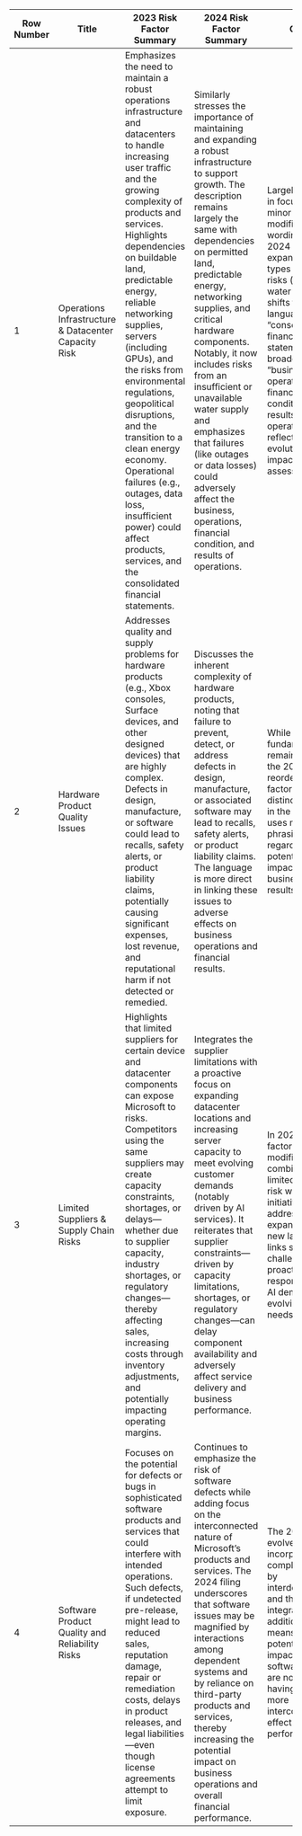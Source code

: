 | Row Number | Title                                      | 2023 Risk Factor Summary                                                                                                                                                                                                                                                                                                                                                                                                                                                                                                          | 2024 Risk Factor Summary                                                                                                                                                                                                                                                                                                                                                                                                                                                                                                     | Change                                                                                                                                                                                                                                                                                                                                                                                                                                                                                                                                                                                                                                                                                                   |
|------------|--------------------------------------------|-------------------------------------------------------------------------------------------------------------------------------------------------------------------------------------------------------------------------------------------------------------------------------------------------------------------------------------------------------------------------------------------------------------------------------------------------------------------------------------------------------------------------------------|-------------------------------------------------------------------------------------------------------------------------------------------------------------------------------------------------------------------------------------------------------------------------------------------------------------------------------------------------------------------------------------------------------------------------------------------------------------------------------------------------------------------------------|----------------------------------------------------------------------------------------------------------------------------------------------------------------------------------------------------------------------------------------------------------------------------------------------------------------------------------------------------------------------------------------------------------------------------------------------------------------------------------------------------------------------------------------------------------------------------------------------------------------------------------------------------------------------------------------------------------|
| 1          | Operations Infrastructure & Datacenter Capacity Risk | Emphasizes the need to maintain a robust operations infrastructure and datacenters to handle increasing user traffic and the growing complexity of products and services. Highlights dependencies on buildable land, predictable energy, reliable networking supplies, servers (including GPUs), and the risks from environmental regulations, geopolitical disruptions, and the transition to a clean energy economy. Operational failures (e.g., outages, data loss, insufficient power) could affect products, services, and the consolidated financial statements. | Similarly stresses the importance of maintaining and expanding a robust infrastructure to support growth. The description remains largely the same with dependencies on permitted land, predictable energy, networking supplies, and critical hardware components. Notably, it now includes risks from an insufficient or unavailable water supply and emphasizes that failures (like outages or data losses) could adversely affect the business, operations, financial condition, and results of operations. | Largely consistent in focus, with minor modifications in wording. The 2024 version expands on the types of supply risks (adding water supply) and shifts the impact language from “consolidated financial statements” to a broader “business, operations, financial condition, and results of operations,” reflecting an evolution in impact assessment. |
| 2          | Hardware Product Quality Issues            | Addresses quality and supply problems for hardware products (e.g., Xbox consoles, Surface devices, and other designed devices) that are highly complex. Defects in design, manufacture, or software could lead to recalls, safety alerts, or product liability claims, potentially causing significant expenses, lost revenue, and reputational harm if not detected or remedied.                                                                                                                                                                                            | Discusses the inherent complexity of hardware products, noting that failure to prevent, detect, or address defects in design, manufacture, or associated software may lead to recalls, safety alerts, or product liability claims. The language is more direct in linking these issues to adverse effects on business operations and financial results.                                                                                                                  | While the fundamental risk remains similar, the 2024 filing reorders this risk factor (now as a distinct point later in the list) and uses more explicit phrasing regarding potential adverse impacts on business and results.                                                                                                               |
| 3          | Limited Suppliers & Supply Chain Risks      | Highlights that limited suppliers for certain device and datacenter components can expose Microsoft to risks. Competitors using the same suppliers may create capacity constraints, shortages, or delays—whether due to supplier capacity, industry shortages, or regulatory changes—thereby affecting sales, increasing costs through inventory adjustments, and potentially impacting operating margins.                                                                                                                                                                   | Integrates the supplier limitations with a proactive focus on expanding datacenter locations and increasing server capacity to meet evolving customer demands (notably driven by AI services). It reiterates that supplier constraints—driven by capacity limitations, shortages, or regulatory changes—can delay component availability and adversely affect service delivery and business performance.                                                      | In 2024, the risk factor has been modified to combine the limited supplier risk with strategic initiatives that address capacity expansion. The new language links supply chain challenges with a proactive response to rising AI demand and evolving customer needs.                                                                                   |
| 4          | Software Product Quality and Reliability Risks | Focuses on the potential for defects or bugs in sophisticated software products and services that could interfere with intended operations. Such defects, if undetected pre-release, might lead to reduced sales, reputation damage, repair or remediation costs, delays in product releases, and legal liabilities—even though license agreements attempt to limit exposure.                                                                                                                                                                                                  | Continues to emphasize the risk of software defects while adding focus on the interconnected nature of Microsoft’s products and services. The 2024 filing underscores that software issues may be magnified by interactions among dependent systems and by reliance on third-party products and services, thereby increasing the potential impact on business operations and overall financial performance.                                      | The 2024 version evolves by incorporating the complexity added by interdependencies and third-party integrations. This additional layer means that the potential adverse impacts of software defects are now viewed as having a broader, more interconnected effect on business performance.                                                               |